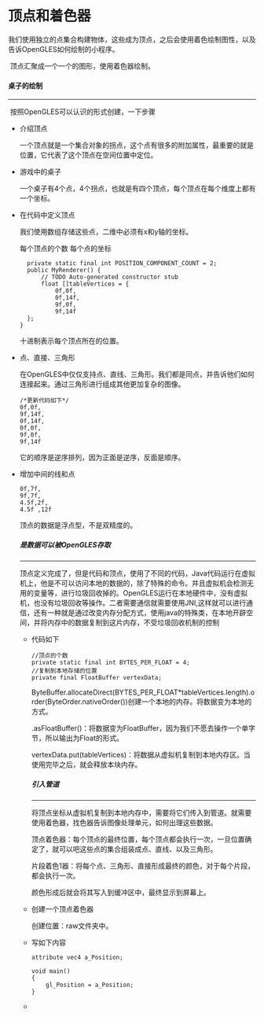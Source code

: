 # 顶点和着色器

​	我们使用独立的点集合构建物体，这些成为顶点，之后会使用着色绘制图性，以及告诉OpenGLES如何绘制的小程序。

​	顶点汇聚成一个一个的图形，使用着色器绘制。

#### 桌子的绘制

--------------

​	按照OpenGLES可以认识的形式创建，一下步骤

- 介绍顶点

  一个顶点就是一个集合对象的拐点，这个点有很多的附加属性，最重要的就是位置，它代表了这个顶点在空间位置中定位。

- 游戏中的桌子

  一个桌子有4个点，4个拐点，也就是有四个顶点，每个顶点在每个维度上都有一个坐标。

- 在代码中定义顶点

  我们使用数组存储这些点，二维中必须有x和y轴的坐标。

  每个顶点的个数     每个点的坐标

  ```
  	private static final int POSITION_COMPONENT_COUNT = 2;
  	public MyRenderer() {
  		// TODO Auto-generated constructor stub
  		float []tableVertices = {
  			0f,0f,
  			0f,14f,
  			9f,0f,
  			9f,14f
  	};
  }
  ```

  十进制表示每个顶点所在的位置。

- 点、直接、三角形

  在OpenGLES中仅仅支持点、直线、三角形。我们都是同点，并告诉他们如何连接起来。通过三角形进行组成其他更加复杂的图像。

  ```
  /*更新代码如下*/
  0f,0f,
  9f,14f,
  0f,14f,
  0f,0f,
  9f,0f,
  9f,14f
  ```

  它的顺序是逆序排列，因为正面是逆序，反面是顺序。

- 增加中间的线和点

  ```
  0f,7f,
  9f,7f,
  4.5f,2f,
  4.5f ,12f
  ```

  顶点的数据是浮点型，不是双精度的。

  ##### 是数据可以被OpenGLES存取

  -----------------

  ​	顶点定义完成了，但是代码和顶点，使用了不同的代码，Java代码运行在虚拟机上，他是不可以访问本地的数据的，除了特殊的命令。并且虚拟机会检测无用的变量等，进行垃圾回收掉的。OpenGLES运行在本地硬件中，没有虚拟机，也没有垃圾回收等操作。二者需要通信就需要使用JNI,这样就可以进行通信，还有一种就是通过改变内存分配方式，使用java的特殊类，在本地开辟空间，并将内存中的数据复制到这片内存，不受垃圾回收机制的控制

  - 代码如下

    ```
    //顶点的个数
    private static final int BYTES_PER_FLOAT = 4;
    //复制到本地存储的位置
    private final FloatBuffer vertexData;
    ```

    ByteBuffer.allocateDirect(BYTES_PER_FLOAT*tableVertices.length).order(ByteOrder.nativeOrder())创建一个本地的内存。将数据变为本地的方式。

    .asFloatBuffer()：将数据变为FloatBuffer，因为我们不愿去操作一个单字节，所以输出为Float的形式。

    vertexData.put(tableVertices)：将数据从虚拟机复制到本地内存区。当使用完毕之后，就会释放本块内存。

    ##### 引入管道

    ----------

    将顶点坐标从虚拟机复制到本地内存中，需要将它们传入到管道。就需要使用着色器，找色器告诉图像处理单元，如何出理这些数据。

    ​	顶点着色器：每个顶点的最终位置，每个顶点都会执行一次，一旦位置确定了，就可以吧这些点的集合组装成点、直线、以及三角形。

    ​	片段着色1器：将每个点、三角形、直接形成最终的颜色，对于每个片段，都会执行一次。

    颜色形成后就会将其写入到缓冲区中，最终显示到屏幕上。

  - 创建一个顶点着色器

    创建位置：raw文件夹中。

  - 写如下内容

    ```
    attribute vec4 a_Position;
    
    void main()
    {
    	gl_Position = a_Position;
    }
    ```

  - 





























